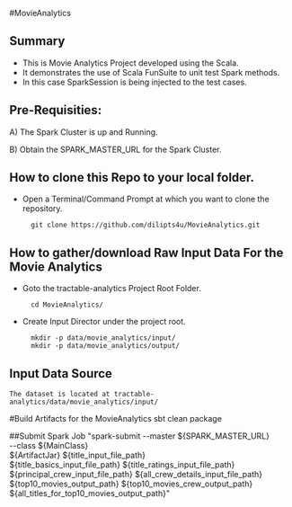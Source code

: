#MovieAnalytics

## Summary
* This is Movie Analytics Project developed using the Scala.
* It demonstrates the use of Scala FunSuite to unit test Spark methods.
* In this case SparkSession is being injected to the test cases.

## Pre-Requisities:

A) The Spark Cluster is up and Running.

B) Obtain the SPARK_MASTER_URL for the Spark Cluster.

## How to clone this Repo to your local folder.
* Open a Terminal/Command Prompt at which you want to clone the repository.

        git clone https://github.com/dilipts4u/MovieAnalytics.git

## How to gather/download Raw Input Data For the Movie Analytics
* Goto the tractable-analytics Project Root Folder.

        cd MovieAnalytics/

* Create Input Director under the project root.

        mkdir -p data/movie_analytics/input/
        mkdir -p data/movie_analytics/output/

## Input Data Source

    The dataset is located at tractable-analytics/data/movie_analytics/input/

#Build Artifacts for the MovieAnalytics
    sbt clean package

##Submit Spark Job
    "spark-submit --master ${SPARK_MASTER_URL}  \
      --class ${MainClass} \
      ${ArtifactJar} ${title_input_file_path} \
      ${title_basics_input_file_path} ${title_ratings_input_file_path} \
      ${principal_crew_input_file_path} ${all_crew_details_input_file_path} \
      ${top10_movies_output_path} ${top10_movies_crew_output_path} \
      ${all_titles_for_top10_movies_output_path}"
